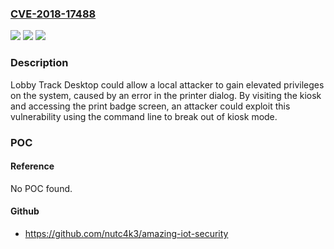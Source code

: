 ### [CVE-2018-17488](https://cve.mitre.org/cgi-bin/cvename.cgi?name=CVE-2018-17488)
![](https://img.shields.io/static/v1?label=Product&message=Lobby%20Track%20Desktop&color=blue)
![](https://img.shields.io/static/v1?label=Version&message=n%2Fa&color=blue)
![](https://img.shields.io/static/v1?label=Vulnerability&message=Gain%20Privileges&color=brighgreen)

### Description

Lobby Track Desktop could allow a local attacker to gain elevated privileges on the system, caused by an error in the printer dialog. By visiting the kiosk and accessing the print badge screen, an attacker could exploit this vulnerability using the command line to break out of kiosk mode.

### POC

#### Reference
No POC found.

#### Github
- https://github.com/nutc4k3/amazing-iot-security

